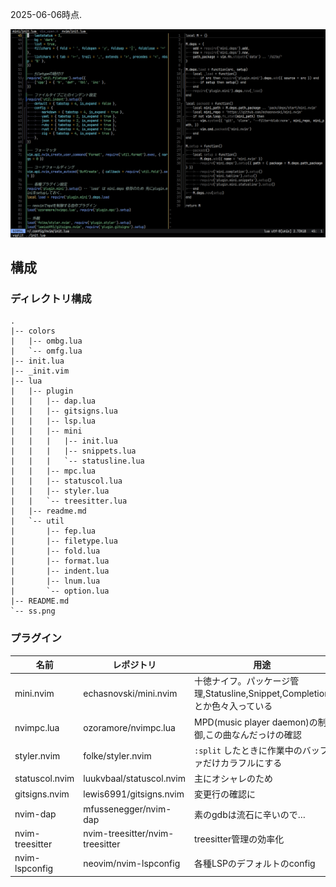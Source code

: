 2025-06-06時点.

![スクリーンショット](ss.png)

## 構成

### ディレクトリ構成

<!-- `tree --charset=ascii` -->
```tree
.
|-- colors
|   |-- ombg.lua
|   `-- omfg.lua
|-- init.lua
|-- _init.vim
|-- lua
|   |-- plugin
|   |   |-- dap.lua
|   |   |-- gitsigns.lua
|   |   |-- lsp.lua
|   |   |-- mini
|   |   |   |-- init.lua
|   |   |   |-- snippets.lua
|   |   |   `-- statusline.lua
|   |   |-- mpc.lua
|   |   |-- statuscol.lua
|   |   |-- styler.lua
|   |   `-- treesitter.lua
|   |-- readme.md
|   `-- util
|       |-- fep.lua
|       |-- filetype.lua
|       |-- fold.lua
|       |-- format.lua
|       |-- indent.lua
|       |-- lnum.lua
|       `-- option.lua
|-- README.md
`-- ss.png
```

### プラグイン

名前            |レポジトリ                         |用途
----------------|-----------------------------------|----
mini.nvim       |echasnovski/mini.nvim              |十徳ナイフ。パッケージ管理,Statusline,Snippet,Completionとか色々入っている
nvimpc.lua      |ozoramore/nvimpc.lua               |MPD(music player daemon)の制御,この曲なんだっけの確認
styler.nvim     |folke/styler.nvim                  |`:split` したときに作業中のバッファだけカラフルにする
statuscol.nvim  |luukvbaal/statuscol.nvim           |主にオシャレのため
gitsigns.nvim   |lewis6991/gitsigns.nvim            |変更行の確認に
nvim-dap        |mfussenegger/nvim-dap              |素のgdbは流石に辛いので…
nvim-treesitter |nvim-treesitter/nvim-treesitter    |treesitter管理の効率化
nvim-lspconfig  |neovim/nvim-lspconfig              |各種LSPのデフォルトのconfig
